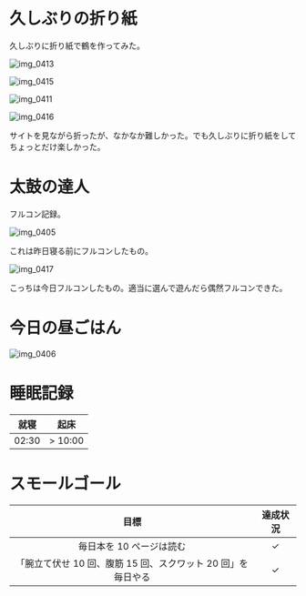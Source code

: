 # 久しぶりの折り紙
久しぶりに折り紙で鶴を作ってみた。

![img_0413](/images/2018/11/img_0413.jpg)

![img_0415](/images/2018/11/img_0415.jpg)

![img_0411](/images/2018/11/img_0411.jpg)

![img_0416](/images/2018/11/img_0416.jpg)

サイトを見ながら折ったが、なかなか難しかった。でも久しぶりに折り紙をしてちょっとだけ楽しかった。

# 太鼓の達人
フルコン記録。

![img_0405](/images/2018/11/img_0405.jpg)

これは昨日寝る前にフルコンしたもの。

![img_0417](/images/2018/11/img_0417.jpg)

こっちは今日フルコンしたもの。適当に選んで遊んだら偶然フルコンできた。

# 今日の昼ごはん
![img_0406](/images/2018/11/img_0406.jpg)

# 睡眠記録
| 就寝 | 起床 |
|:---:|:---:|
| 02:30 | > 10:00 |

# スモールゴール
| 目標 | 達成状況 |
|:---:|:---:|
| 毎日本を 10 ページは読む | ✓ |
| 「腕立て伏せ 10 回、腹筋 15 回、スクワット 20 回」を毎日やる | ✓ |
